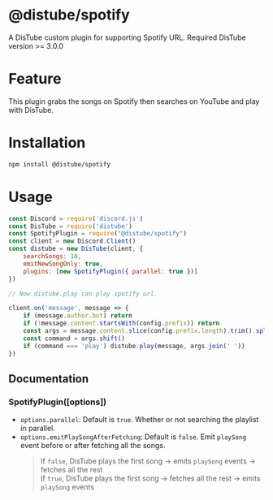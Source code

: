 # @distube/spotify
 A DisTube custom plugin for supporting Spotify URL.
 Required DisTube version >= 3.0.0

# Feature
 This plugin grabs the songs on Spotify then searches on YouTube and play with DisTube.

# Installation
```sh
npm install @distube/spotify
```

# Usage
```js
const Discord = require('discord.js')
const DisTube = require('distube')
const SpotifyPlugin = require("@distube/spotify")
const client = new Discord.Client()
const distube = new DisTube(client, {
    searchSongs: 10,
    emitNewSongOnly: true,
    plugins: [new SpotifyPlugin({ parallel: true })]
})

// Now distube.play can play spotify url.

client.on('message', message => {
	if (message.author.bot) return
	if (!message.content.startsWith(config.prefix)) return
	const args = message.content.slice(config.prefix.length).trim().split(/ +/g)
	const command = args.shift()
	if (command === 'play') distube.play(message, args.join(' '))
})
```

## Documentation

### SpotifyPlugin([options])
- `options.parallel`: Default is `true`. Whether or not searching the playlist in parallel.
- `options.emitPlaySongAfterFetching`: Default is `false`. Emit `playSong` event before or after fetching all the songs.
  > If `false`, DisTube plays the first song -> emits `playSong` events -> fetches all the rest\
  > If `true`, DisTube plays the first song -> fetches all the rest -> emits `playSong` events